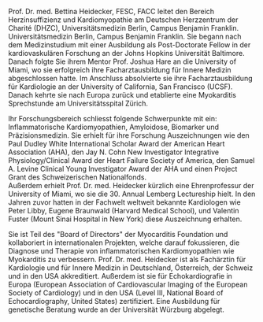 Prof. Dr. med. Bettina Heidecker, FESC, FACC leitet den Bereich Herzinsuffizienz und Kardiomyopathie am Deutschen Herzzentrum der Charité (DHZC), Universitätsmedizin Berlin, Campus Benjamin Franklin.
Universitätsmedizin Berlin, Campus Benjamin Franklin.
Sie begann nach dem Medizinstudium mit einer Ausbildung als Post-Doctorate Fellow in der kardiovaskulären Forschung an der Johns Hopkins Universität Baltimore. Danach folgte Sie ihrem Mentor Prof. Joshua Hare an die University of Miami, wo sie erfolgreich ihre Facharztausbildung für Innere Medizin abgeschlossen hatte. Im Anschluss absolvierte sie ihre Facharztausbildung für Kardiologie an der University of California, San Francisco (UCSF).
Danach kehrte sie nach Europa zurück und etablierte eine Myokarditis Sprechstunde am Universitätsspital Zürich.

Ihr Forschungsbereich schliesst folgende Schwerpunkte mit ein: Inflammatorische Kardiomyopathien, Amyloidose, Biomarker und Präzisionsmedizin.
Sie erhielt für ihre Forschung Auszeichnungen wie den Paul Dudley White International Scholar Award der American Heart Association (AHA), den Jay N. Cohn New Investigator Integrative Physiology/Clinical Award der Heart Failure Society of America, den Samuel A. Levine Clinical Young Investigator Award der AHA und einen Project Grant des Schweizerischen Nationalfonds.  
Außerdem erhielt Prof. Dr. med. Heidecker kürzlich eine Ehrenprofessur der University of Miami, wo sie die 30. Annual Lemberg Lectureship hielt. In den Jahren zuvor hatten in der Fachwelt weltweit bekannte Kardiologen wie Peter Libby, Eugene Braunwald (Harvard Medical School), und Valentin Fuster (Mount Sinai Hospital in New York) diese Auszeichnung erhalten.

Sie ist Teil des "Board of Directors" der Myocarditis Foundation und kollaboriert in internationalen Projekten, welche darauf fokussieren, die Diagnose und Therapie von inflammatorischen Kardiomyopathien wie Myokarditis zu verbessern.
Prof. Dr. med. Heidecker ist als Fachärztin für Kardiologie und für Innere Medizin in Deutschland, Österreich, der Schweiz und in den USA akkreditiert. Außerdem ist sie für Echokardiografie in Europa (European Association of Cardiovascular Imaging of the European Society of Cardiology) und in den USA (Level III, National Board of Echocardiography, United States) zertifiziert. Eine Ausbildung für genetische Beratung wurde an der Universität Würzburg abgelegt.
